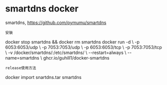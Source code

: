 # smartdns docker

smartdns,
https://github.com/pymumu/smartdns

```
安裝
```
docker stop smartdns && docker rm smartdns
docker run -d \\
  -p 6053:6053/udp \\
  -p 7053:7053/udp \\
  -p 6053:6053/tcp \\
  -p 7053:7053/tcp \\
  -v /docker/smartdns/:/etc/smartdns/ \\
  --restart=always \\
  --name=smartdns \\
  ghcr.io/guhill1/docker-smartdns
```
release使用方法
```
docker import snartdns.tar smartdns
